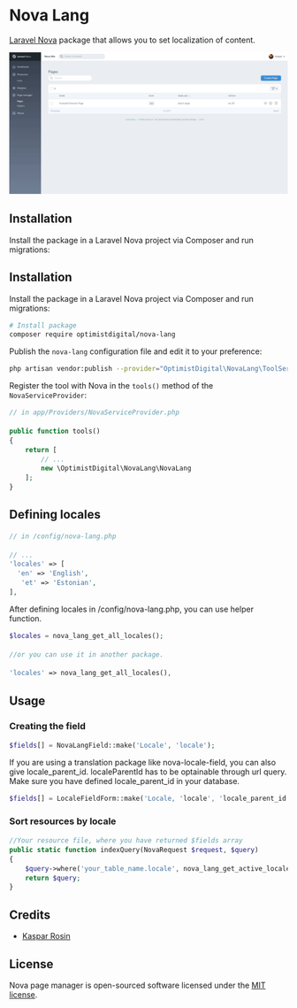 # Nova Lang

[Laravel Nova](https://nova.laravel.com) package that allows you to set localization of content.

![NovaLang](./docs/novalang.gif)

## Installation

Install the package in a Laravel Nova project via Composer and run migrations:

## Installation

Install the package in a Laravel Nova project via Composer and run migrations:

```bash
# Install package
composer require optimistdigital/nova-lang
```

Publish the `nova-lang` configuration file and edit it to your preference:

```bash
php artisan vendor:publish --provider="OptimistDigital\NovaLang\ToolServiceProvider" --tag="config"
```

Register the tool with Nova in the `tools()` method of the `NovaServiceProvider`:

```php
// in app/Providers/NovaServiceProvider.php

public function tools()
{
    return [
        // ...
        new \OptimistDigital\NovaLang\NovaLang
    ];
}
```

## Defining locales

```php
// in /config/nova-lang.php

// ...
'locales' => [
  'en' => 'English',
   'et' => 'Estonian',
],
```

After defining locales in /config/nova-lang.php, you can use helper function.

```php
$locales = nova_lang_get_all_locales();

//or you can use it in another package.

'locales' => nova_lang_get_all_locales(),
```

## Usage

### Creating the field

```php
$fields[] = NovaLangField::make('Locale', 'locale');
```

If you are using a translation package like nova-locale-field, you can also give
locale_parent_id. localeParentId has to be optainable through url query. Make sure you have defined locale_parent_id in your database.

```php
$fields[] = LocaleFieldForm::make('Locale, 'locale', 'locale_parent_id')
```

### Sort resources by locale

```php
//Your resource file, where you have returned $fields array
public static function indexQuery(NovaRequest $request, $query)
{
    $query->where('your_table_name.locale', nova_lang_get_active_locale());
    return $query;
}
```

## Credits

- [Kaspar Rosin](https://github.com/KasparRosin)

## License

Nova page manager is open-sourced software licensed under the [MIT license](LICENSE.md).
